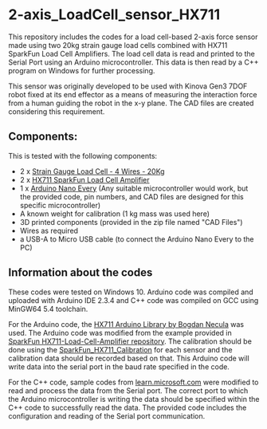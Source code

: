# 2-axis_LoadCell_sensor_HX711
This repository includes the codes for a load cell-based 2-axis force sensor made using two 20kg strain gauge load cells combined with HX711 SparkFun Load Cell Amplifiers. The load cell data is read and printed to the Serial Port using an Arduino microcontroller.  This data is then read by a C++ program on Windows for further processing.

This sensor was originally developed to be used with Kinova Gen3 7DOF robot fixed at its end effector as a means of measuring the interaction force from a human guiding the robot in the x-y plane. The CAD files are created considering this requirement.

## Components:
This is tested with the following components:
- 2 x [Strain Gauge Load Cell - 4 Wires - 20Kg](https://thepihut.com/products/adafruit-strain-gauge-load-cell-4-wires-20kg?variant=32310617505854)
- 2 x [HX711 SparkFun Load Cell Amplifier](https://thepihut.com/products/sparkfun-load-cell-amplifier-hx711?variant=39732609908931)
- 1 x [Arduino Nano Every](https://store.arduino.cc/products/arduino-nano-every?srsltid=AfmBOoohmKPpRmF4gHxoX8Kwd7G4INoyuFBcax5I-CZxypbzW7EKvUTV) (Any suitable microcontroller would work, but the provided code, pin numbers, and CAD files are designed for this specific microcontroller)
- A known weight for calibration (1 kg mass was used here)
- 3D printed components (provided in the zip file named "CAD Files")
- Wires as required
- a USB-A to Micro USB cable (to connect the Arduino Nano Every to the PC)

## Information about the codes
These codes were tested on Windows 10. Arduino code was compiled and uploaded with Arduino IDE 2.3.4 and C++ code was compiled on GCC using MinGW64 5.4 toolchain.

For the Arduino code, the [HX711 Arduino Library by Bogdan Necula](https://github.com/bogde/HX711) was used. The Arduino code was modified from the example provided in [SparkFun HX711-Load-Cell-Amplifier repository](https://github.com/sparkfun/HX711-Load-Cell-Amplifier/tree/master). The calibration should be done using the [SparkFun_HX711_Calibration](https://github.com/sparkfun/HX711-Load-Cell-Amplifier/tree/master/firmware/SparkFun_HX711_Calibration) for each sensor and the calibration data should be recorded based on that. This Arduino code will write data into the serial port in the baud rate specified in the code.

For the C++ code, sample codes from [learn.microsoft.com](https://learn.microsoft.com/en-us/previous-versions/ff802693(v=msdn.10)?redirectedfrom=MSDN#reading-and-writing) were modified to read and process the data from the Serial port. The correct port to which the Arduino microcontroller is writing the data should be specified within the C++ code to successfully read the data. The provided code includes the configuration and reading of the Serial port communication. 
